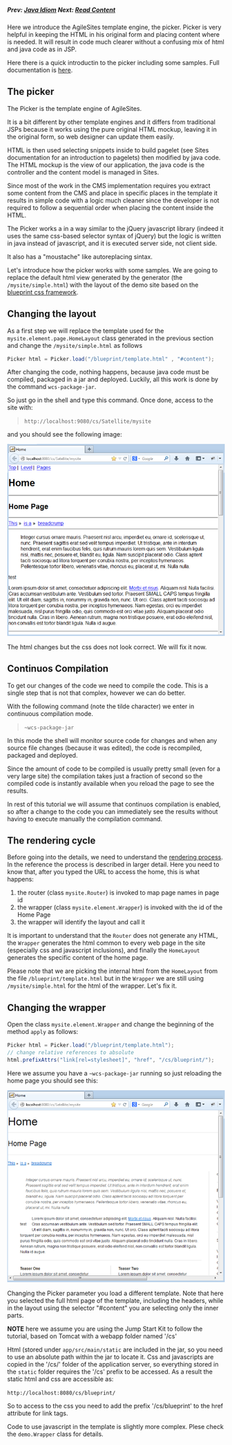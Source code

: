 ##### Prev: [Java Idiom](JavaIdiom.md) Next:  [Read Content](ReadContent.md)

Here we introduce the AgileSites template engine, the picker. Picker is very helpful in keeping the HTML in his original form and placing content where is needed. It will result in code much clearer without a confusing mix of html and java code as in JSP.

Here there is a quick introductin to the picker including some samples. Full documentation is [here](../reference/Picker.md).

## The picker

The Picker is the template engine of AgileSites.

It is a bit different by other template engines and it differs from traditional JSPs because it works using the pure original HTML mockup, leaving it in the original form, so web designer can update them easily. 

HTML is then used selecting snippets inside to build pagelet (see Sites documentation for an introduction to pagelets) then modified by java code. The HTML mockup is the view of our application, the java code is the controller and the content model is managed in Sites. 

Since most of the work in the CMS implementation requires you extract some content from the CMS and place in specific places in the template it results in simple code with a logic much cleaner since the developer is not required to follow a sequential order when placing the content inside the HTML.

The Picker works a in a way similar to the jQuery javascript library (indeed it uses the same css-based selector syntax of jQuery) but the logic is written in java instead of javascript, and it is executed server side, not client side.

It also has a "moustache" like autoreplacing sintax.

Let's  introduce how the picker works with some samples. We are going to replace the default html view generated by the generator (the `/mysite/simple.html`) with the  layout of the demo site based on the [blueprint css framework](http://www.blueprintcss.org).

## Changing the layout

As a first step we will replace the template used for the `mysite.element.page.HomeLayout` class generated in the previous section and change the `/mysite/simple.html` as follows

```java
Picker html = Picker.load("/blueprint/template.html" , "#content");		
```

After changing the code, nothing happens, because java code must be compiled, packaged in a jar and deployed. Luckily, all this work is done by the command `wcs-package-jar`.

So just go in the shell and type this command. Once done, access to the site with:

> `http://localhost:9080/cs/Satellite/mysite`

and you should see the following image:

![replaced template](../img/snap5993.png)

The html changes but the css does not look correct. We will fix it now.

## Continuos Compilation

To get our changes of the code we need to compile the code. This is a single step that is not that complex, however we can do better.

With the following command (note the tilde character) we enter in continuous compilation mode.

> `~wcs-package-jar`


In this mode the shell will monitor source code for changes and when any source file changes (because it was edited), the code is recompiled, packaged and deployed. 

Since the amount of code to be compiled is usually pretty small (even for a very large site) the compilation takes just a fraction of second so the compiled code is instantly available when you reload the page to see the results.

In rest of this tutorial we will assume that continuos compilation is enabled, so after a change to the code you can immediately see the results without having to execute manually the compilation command.

## The rendering cycle

Before going into the details, we need to understand the [rendering process](../reference/Rendering.md). In the reference the process is described in larger detail. Here you need to know that, after you typed the URL to access the home, this is what happens:

1. the router (class `mysite.Router`) is invoked to map page names in page id
1. the wrapper (class `mysite.element.Wrapper`) is invoked with the id of the Home Page
1. the wrapper will identify the layout and call it

It is important to understand that the `Router` does not generate any HTML, the `Wrapper` generates the html common to every web page in the site (especially css and javascript inclusions), and finally the `HomeLayout` generates the specific content of the home page.

Please note that we are picking the internal html from the `HomeLayout` from the file `/blueprint/template.html` but in the `Wrapper` we are still using `/mysite/simple.html` for the html of the wrapper. Let's fix it.

## Changing the wrapper

Open the class `mysite.element.Wrapper` and change the beginning of the method `apply` as follows:

```java
Picker html = Picker.load("/blueprint/template.html");
// change relative references to absolute
html.prefixAttrs("link[rel=stylesheet]", "href", "/cs/blueprint/");
```

Here we assume you have a `~wcs-package-jar` running so just reloading the home page you should see this:

![applied styles](../img/snap7403.png)

Changing the Picker parameter you load a different template. Note that here you selected the full html page of the template, including the headers, while in the layout using the selector "#content" you are selecting only the inner parts. 

**NOTE** here we assume you are using the Jump Start Kit to follow the tutorial, based on Tomcat with a webapp folder named '/cs'

Html (stored under `app/src/main/static` are included in the jar, so you need to use an absolute path within the jar to locate it. Css and javascripts are copied in the '/cs/' folder of the application server, so everything stored in the `static` folder requires the '/cs' prefix to be accessed.  As a result the static html and css are accessible as:

`http://localhost:8080/cs/blueprint/` 

So to access to the css you need to add the prefix '/cs/blueprint' to the href attribute for link tags.

Code to use javascript in the template is slightly more complex. Plese check the `demo.Wrapper` class for details.

